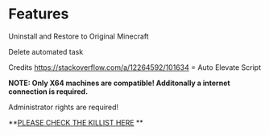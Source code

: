 # Features

Uninstall and Restore to Original Minecraft

Delete automated task

Credits
https://stackoverflow.com/a/12264592/101634 = Auto Elevate Script

**NOTE: Only X64 machines are compatible! Additonally a internet connection is required.**

Administrator rights are required!

**[PLEASE CHECK THE KILLIST HERE](https://raw.githubusercontent.com/rhuda21/mcbypass/main/endlist.md)  **
